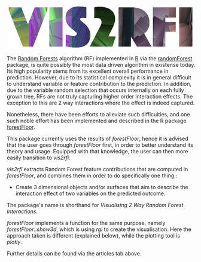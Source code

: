 
 

<img src="man/figures/logo_vis2rfi_last.png" style="border-style: none;"/>

The [Random Forests](https://www.stat.berkeley.edu/~breiman/RandomForests/cc_home.htm) algorithm (RF) implemented in [R](https://www.r-project.org) via the [randomForest](https://cran.r-project.org/web/packages/randomForest/index.html) package, is quite possibly the most data driven algorithm in existense today. Its high popularity stems from its excellent overall performance in prediction. However, due to its statistical complexity it is in general difficult to understand variable or feature contribution to the prediction. In addition, due to the variable random selection that occurs internally on each fully grown tree, RFs are not truly capturing higher order interaction effects. The exception to this are 2 way interactions where the effect is indeed captured.

Nonetheless, there have been efforts to alleviate such difficulties, and one such noble effort has been implemented and described in the R package [forestFloor](http://forestfloor.dk).

This package currently uses the results of *forestFloor*, hence it is advised that the user goes through *forestFloor* first, in order to better understand its theory and usage. Equipped with that knowledge, the user can then more easily transition to *vis2rfi*.

*vis2rfi* extracts Random Forest feature contributions that are computed in *forestFloor*, and combines them in order to do specifically one thing :

-   Create 3 dimensional objects and/or surfaces that aim to describe the interaction effect of two variables on the predicted outcome.

The package's name is shorthand for *Visualising 2 Way Random Forest Interactions*.

*forestFloor* implements a function for the same purpose, namely *forestFloor::show3d*, which is using *rgl* to create the visualisation. Here the approach taken is different (explained below), while the plotting tool is *plotly*.

Further details can be found via the articles tab above.
